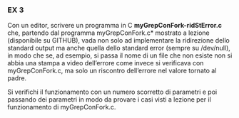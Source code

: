 ### EX 3
Con un editor, scrivere un programma in C **myGrepConFork-ridStError.c** che, partendo dal
programma myGrepConFork.c* mostrato a lezione (disponibile su GITHUB), vada non solo ad
implementare la ridirezione dello standard output ma anche quella dello standard error (sempre su
/dev/null), in modo che se, ad esempio, si passa il nome di un file che non esiste non si abbia una stampa
a video dell’errore come invece si verificava con myGrepConFork.c, ma solo un riscontro dell’errore
nel valore tornato al padre. 

Si verifichi il funzionamento con un numero scorretto di parametri e poi
passando dei parametri in modo da provare i casi visti a lezione per il funzionamento di
myGrepConFork.c.